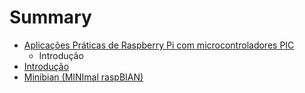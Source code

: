 # Summary

* [Aplicações Práticas de Raspberry Pi com microcontroladores PIC](README.md)
   * Introdução
* [Introdução](introducao.md)
* [Minibian (MINImal raspBIAN)](minibian_minimal_raspbian.md)

